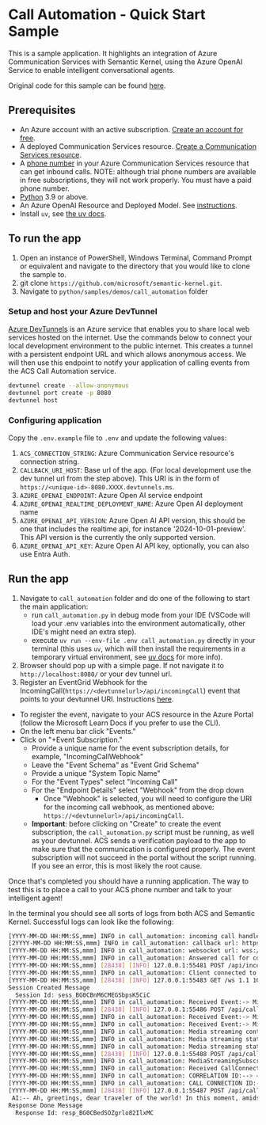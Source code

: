 # Call Automation - Quick Start Sample

This is a sample application. It highlights an integration of Azure Communication Services with Semantic Kernel, using the Azure OpenAI Service to enable intelligent conversational agents.

Original code for this sample can be found [here](https://github.com/Azure-Samples/communication-services-python-quickstarts/tree/main/callautomation-openai-sample).

## Prerequisites

- An Azure account with an active subscription. [Create an account for free](https://azure.microsoft.com/free/?WT.mc_id=A261C142F).
- A deployed Communication Services resource. [Create a Communication Services resource](https://docs.microsoft.com/azure/communication-services/quickstarts/create-communication-resource).
- A [phone number](https://learn.microsoft.com/en-us/azure/communication-services/quickstarts/telephony/get-phone-number) in your Azure Communication Services resource that can get inbound calls. NOTE: although trial phone numbers are available in free subscriptions, they will not work properly. You must have a paid phone number.
- [Python](https://www.python.org/downloads/) 3.9 or above.
- An Azure OpenAI Resource and Deployed Model. See [instructions](https://learn.microsoft.com/en-us/azure/ai-services/openai/how-to/create-resource?pivots=web-portal).
- Install `uv`, see [the uv docs](https://docs.astral.sh/uv/getting-started/installation/).

## To run the app

1. Open an instance of PowerShell, Windows Terminal, Command Prompt or equivalent and navigate to the directory that you would like to clone the sample to.
2. git clone `https://github.com/microsoft/semantic-kernel.git`.
3. Navigate to `python/samples/demos/call_automation` folder

### Setup and host your Azure DevTunnel

[Azure DevTunnels](https://learn.microsoft.com/en-us/azure/developer/dev-tunnels/overview) is an Azure service that enables you to share local web services hosted on the internet. Use the commands below to connect your local development environment to the public internet. This creates a tunnel with a persistent endpoint URL and which allows anonymous access. We will then use this endpoint to notify your application of calling events from the ACS Call Automation service.

```bash
devtunnel create --allow-anonymous
devtunnel port create -p 8080
devtunnel host
```

### Configuring application

Copy the `.env.example` file to `.env` and update the following values:

1. `ACS_CONNECTION_STRING`: Azure Communication Service resource's connection string.
2. `CALLBACK_URI_HOST`: Base url of the app. (For local development use the dev tunnel url from the step above). This URI is in the form of `https://<unique-id>-8080.XXXX.devtunnels.ms`.
3. `AZURE_OPENAI_ENDPOINT`: Azure Open AI service endpoint
4. `AZURE_OPENAI_REALTIME_DEPLOYMENT_NAME`: Azure Open AI deployment name
5. `AZURE_OPENAI_API_VERSION`: Azure Open AI API version, this should be one that includes the realtime api, for instance '2024-10-01-preview'. This API version is the currently the only supported version.
6. `AZURE_OPENAI_API_KEY`: Azure Open AI API key, optionally, you can also use Entra Auth.

## Run the app

1. Navigate to `call_automation` folder and do one of the following to start the main application:
   - run `call_automation.py` in debug mode from your IDE (VSCode will load your .env variables into the environment automatically, other IDE's might need an extra step).
   - execute `uv run --env-file .env call_automation.py` directly in your terminal (this uses `uv`, which will then install the requirements in a temporary virtual environment, see [uv docs](https://docs.astral.sh/uv/guides/scripts) for more info).
2. Browser should pop up with a simple page. If not navigate it to `http://localhost:8080/` or your dev tunnel url.
3. Register an EventGrid Webhook for the IncomingCall(`https://<devtunnelurl>/api/incomingCall`) event that points to your devtunnel URI. Instructions [here](https://learn.microsoft.com/en-us/azure/communication-services/concepts/call-automation/incoming-call-notification).
  - To register the event, navigate to your ACS resource in the Azure Portal (follow the Microsoft Learn Docs if you prefer to use the CLI). 
  - On the left menu bar click "Events."
  - Click on "+Event Subscription."
    - Provide a unique name for the event subscription details, for example, "IncomingCallWebhook"
    - Leave the "Event Schema" as "Event Grid Schema"
    - Provide a unique "System Topic Name"
    - For the "Event Types" select "Incoming Call"
    - For the "Endpoint Details" select "Webhook" from the drop down
      - Once "Webhook" is selected, you will need to configure the URI for the incoming call webhook, as mentioned above: `https://<devtunnelurl>/api/incomingCall`.
    - **Important**: before clicking on "Create" to create the event subscription, the `call_automation.py` script must be running, as well as your devtunnel. ACS sends a verification payload to the app to make sure that the communication is configured properly. The event subscription will not succeed in the portal without the script running. If you see an error, this is most likely the root cause.


Once that's completed you should have a running application. The way to test this is to place a call to your ACS phone number and talk to your intelligent agent!

In the terminal you should see all sorts of logs from both ACS and Semantic Kernel. Successful logs can look like the following:

```bash
[YYYY-MM-DD HH:MM:SS,mmm] INFO in call_automation: incoming call handler caller id: +14255551234
[2YYYY-MM-DD HH:MM:SS,mmm] INFO in call_automation: callback url: https://<devtunnelurl>/api/callbacks/<guid>?callerId=%2B14257059063
[YYYY-MM-DD HH:MM:SS,mmm] INFO in call_automation: websocket url: wss://<devtunnelurl>/ws
[YYYY-MM-DD HH:MM:SS,mmm] INFO in call_automation: Answered call for connection id: <guid>>
[YYYY-MM-DD HH:MM:SS,mmm] [28438] [INFO] 127.0.0.1:55481 POST /api/incomingCall 1.1 200 - 595851
[YYYY-MM-DD HH:MM:SS,mmm] INFO in call_automation: Client connected to WebSocket
[YYYY-MM-DD HH:MM:SS,mmm] [28438] [INFO] 127.0.0.1:55483 GET /ws 1.1 101 - 1262939
Session Created Message
  Session Id: sess_BG0CBnM6CMEGSbpsK5CiC
[YYYY-MM-DD HH:MM:SS,mmm] INFO in call_automation: Received Event:-> Microsoft.Communication.ParticipantsUpdated, Correlation Id:-> <guid>, CallConnectionId:-> <guid>
[YYYY-MM-DD HH:MM:SS,mmm] [28438] [INFO] 127.0.0.1:55486 POST /api/callbacks/1629809d 1.1 200 - 1642
[YYYY-MM-DD HH:MM:SS,mmm] INFO in call_automation: Received Event:-> Microsoft.Communication.CallConnected, Correlation Id:-> <guid>, CallConnectionId:-> <guid>
[YYYY-MM-DD HH:MM:SS,mmm] INFO in call_automation: Received Event:-> Microsoft.Communication.MediaStreamingStarted, Correlation Id:-> <guid>, CallConnectionId:-> <guid>
[YYYY-MM-DD HH:MM:SS,mmm] INFO in call_automation: Media streaming content type:--> Audio
[YYYY-MM-DD HH:MM:SS,mmm] INFO in call_automation: Media streaming status:--> mediaStreamingStarted
[YYYY-MM-DD HH:MM:SS,mmm] INFO in call_automation: Media streaming status details:--> subscriptionStarted
[YYYY-MM-DD HH:MM:SS,mmm] [28438] [INFO] 127.0.0.1:55488 POST /api/callbacks/1629809d 1.1 200 - 1490
[YYYY-MM-DD HH:MM:SS,mmm] INFO in call_automation: MediaStreamingSubscription:--> {'additional_properties': {}, 'id': '50a8ca48', 'state': 'active', 'subscribed_content_types': ['audio']}
[YYYY-MM-DD HH:MM:SS,mmm] INFO in call_automation: Received CallConnected event for connection id: <guid>
[YYYY-MM-DD HH:MM:SS,mmm] INFO in call_automation: CORRELATION ID:--> <guid>
[YYYY-MM-DD HH:MM:SS,mmm] INFO in call_automation: CALL CONNECTION ID:--> <guid>
[YYYY-MM-DD HH:MM:SS,mmm] [28438] [INFO] 127.0.0.1:55487 POST /api/callbacks/1629809d 1.1 200 - 137171
 AI:-- Ah, greetings, dear traveler of the world! In this moment, amidst the tapestry of time and space, you seek a glimpse of the weather that graces a particular place. Pray, tell me, to which location do you wish to turn your gaze, so I might summon the winds and the skies to unfold their secrets for you?
Response Done Message
  Response Id: resp_BG0CBedSOZgrlo82IlxMC
```
